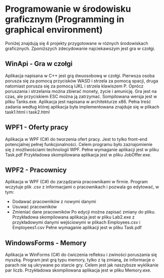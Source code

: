 # Programowanie w środowisku graficznym (Programming in graphical environment)
Poniżej znajdują się 4 projekty przygotowane w różnych środowiskach graficznych. Zponiższych zdecydowanie najciekawszym jest gra w czołgi.

## WinApi - Gra w czołgi
Aplikacja napisana w C++ jest grą dwuosobową w czołgi. 
Pierwsza osoba porusza się za pomocą przycisków WASD i strzela za pomocą spacji, druga natomiast porusza się za pomocą IJKL i strzela klawiszem P.
Oprócz poruszania i strzelania można zbierać monety, życie i amunicję. Gra jest na czas, ale przyciskiem ESC można ją zatrzymać.
Sompilowana wersja jest w pliku Tanks.exe.
Aplikacja jest napisana w architekturze x86.
Pełna treść zadania według której aplikacja była implementowana znajduje się w plikach task1.html i task2.html

## WPF1 - Oferty pracy
Aplikacja w WPF (C#) do tworzenia ofert pracy. Jest to tylko front-end potencjalnej pełnej funkcjonalności. 
Celem programu było zaznajomienie się z możliwościami technologii WPF.
Pełne wymaganie aplikacji jest w pliku Task.pdf
Przykładowa skompilowana aplikacja jest w pliku JobOffer.exe.

## WPF2 - Pracownicy
Aplikacja w WPF (C#) do zarządzania pracownikami w firmie.
Program wczytuje plik .csv z informacjami o pracownikach i pozwala go edytować, w tym:
* Dodawać pracowników z nowymi danymi
* Usuwać pracowników
* Zmieniać dane pracowników
Po edycji można zapisać zmiany do pliku.
Przykładowa skompilowana aplikacja jest w pliku Lab2.exe z przykładowymi danymi wejściowymi w plikach Employees.csv i Employees1.csv
Pełne wymaganie aplikacji jest w pliku Task.pdf

## WindowsForms - Memory
Aplikacja w WinForms (C#) do ćwiczenia refleksu i zwiności poruszania się myszką.
Program jest grą typu memory, tylko z tą zmianą, że informacje o parach nie są ukrywane po starcie gry.
Celem jest jak naszybsze wyklikanie par liczb.
Przykładowa skompilowana aplikacja jest w pliku Memory.exe.
